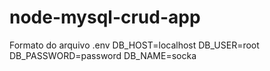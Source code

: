 # node-mysql-crud-app

Formato do arquivo .env
DB_HOST=localhost
DB_USER=root
DB_PASSWORD=password
DB_NAME=socka
